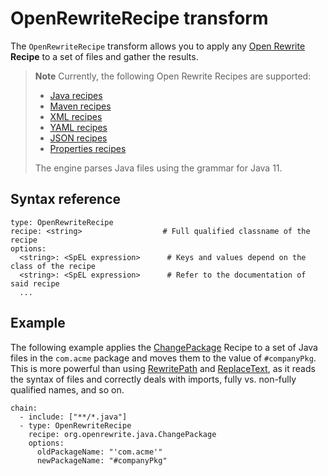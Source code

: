 # OpenRewriteRecipe transform

The `OpenRewriteRecipe` transform allows you to apply any [Open Rewrite](https://docs.openrewrite.org/)
**Recipe** to a set of files and gather the results.

>**Note** Currently, the following Open Rewrite Recipes are supported:
>  * [Java recipes](https://docs.openrewrite.org/reference/recipes/java)
>  * [Maven recipes](https://docs.openrewrite.org/reference/recipes/maven)
>  * [XML recipes](https://docs.openrewrite.org/reference/recipes/xml)
>  * [YAML recipes](https://docs.openrewrite.org/reference/recipes/yaml)
>  * [JSON recipes](https://docs.openrewrite.org/reference/recipes/json)
>  * [Properties recipes](https://docs.openrewrite.org/reference/recipes/properties)
>
> The engine parses Java files using the grammar for Java 11.

## <a id="syntax-ref"></a>Syntax reference

```
type: OpenRewriteRecipe
recipe: <string>                  # Full qualified classname of the recipe
options:
  <string>: <SpEL expression>      # Keys and values depend on the class of the recipe
  <string>: <SpEL expression>      # Refer to the documentation of said recipe
  ...
```

## <a id="example"></a>Example

The following example applies the [ChangePackage](https://docs.openrewrite.org/reference/recipes/java/changepackage)
Recipe to a set of Java files in the `com.acme` package and moves them to the value
of `#companyPkg`. This is more powerful than using [RewritePath](rewrite-path.md)
and [ReplaceText](replace-text.md), as it reads the syntax of files and
correctly deals with imports, fully vs. non-fully qualified names, and so on.

```
chain:
  - include: ["**/*.java"]
  - type: OpenRewriteRecipe
    recipe: org.openrewrite.java.ChangePackage
    options:
      oldPackageName: "'com.acme'"
      newPackageName: "#companyPkg"
```
